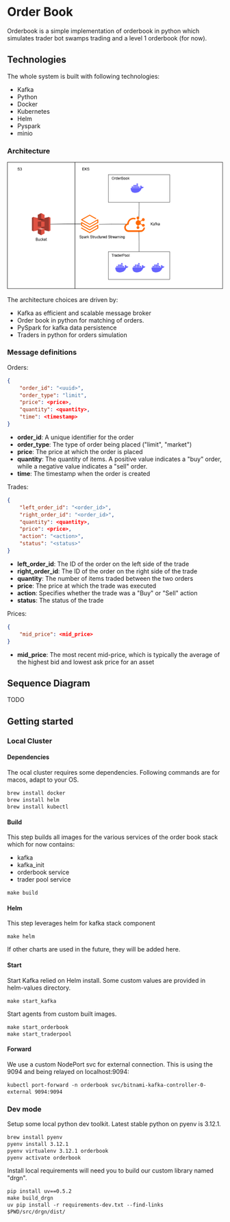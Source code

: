 # Order Book

Orderbook is a simple implementation of orderbook in python which simulates trader bot swamps trading and a level 1 orderbook (for now).

## Technologies

The whole system is built with following technologies:
- Kafka
- Python
- Docker
- Kubernetes
- Helm
- Pyspark
- minio

### Architecture
![Alt text](_img/architecture.png?raw=true "Architecture Diagram")

The architecture choices are driven by:
- Kafka as efficient and scalable message broker
- Order book in python for matching of orders.
- PySpark for kafka data persistence
- Traders in python for orders simulation

### Message definitions

Orders:
```json
{
    "order_id": "<uuid>",       
    "order_type": "limit",       
    "price": <price>,           
    "quantity": <quantity>,   
    "time": <timestamp>       
}
```
- **order_id**: A unique identifier for the order
- **order_type**: The type of order being placed ("limit", "market")
- **price**: The price at which the order is placed
- **quantity**: The quantity of items. A positive value indicates a "buy" order, while a negative value indicates a "sell" order.
- **time**: The timestamp when the order is created

Trades:
```json
{
    "left_order_id": "<order_id>",     
    "right_order_id": "<order_id>",    
    "quantity": <quantity>,         
    "price": <price>,           
    "action": "<action>", 
    "status": "<status>"              
}
```
- **left_order_id**: The ID of the order on the left side of the trade 
- **right_order_id**: The ID of the order on the right side of the trade
- **quantity**: The number of items traded between the two orders
- **price**: The price at which the trade was executed
- **action**: Specifies whether the trade was a "Buy" or "Sell" action
- **status**: The status of the trade

Prices:
```json
{
    "mid_price": <mid_price>
}
```
- **mid_price**: The most recent mid-price, which is typically the average of the highest bid and lowest ask price for an asset


## Sequence Diagram

TODO

## Getting started

### Local Cluster

#### Dependencies

The ocal cluster requires some dependencies. Following commands are for macos, adapt to your OS.
```
brew install docker
brew install helm
brew install kubectl
```

#### Build

This step builds all images for the various services of the order book stack which for now contains:
- kafka
- kafka_init
- orderbook service
- trader pool service

```
make build
```

#### Helm

This step leverages helm for kafka stack component
```
make helm
```
If other charts are used in the future, they will be added here.

#### Start

Start Kafka relied on Helm install. Some custom values are provided in helm-values directory.
```
make start_kafka
```

Start agents from custom built images.
```
make start_orderbook
make start_traderpool
```

#### Forward
We use a custom NodePort svc for external connection. This is using the 9094 and being relayed on localhost:9094:
```
kubectl port-forward -n orderbook svc/bitnami-kafka-controller-0-external 9094:9094
```

### Dev mode

Setup some local python dev toolkit. Latest stable python on pyenv is 3.12.1.
```
brew install pyenv
pyenv install 3.12.1
pyenv virtualenv 3.12.1 orderbook
pyenv activate orderbook
```

Install local requirements will need you to build our custom library named "drgn".
```
pip install uv==0.5.2
make build_drgn
uv pip install -r requirements-dev.txt --find-links $PWD/src/drgn/dist/
```